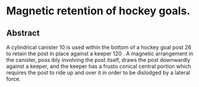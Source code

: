 # Magnetic retention of hockey goals.

## Abstract
A cylindrical canister 10 is used within the bottom of a hockey goal post 26 to retain the post in place against a keeper 120 . A magnetic arrangement in the canister, poss ibly involving the post itself, draws the post downwardly against a keeper, and the keeper has a frusto conical central portion which requires the post to ride up and over it in order to be dislodged by a lateral force.